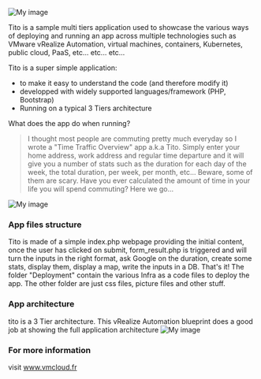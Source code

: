 <!--
#
# VMware Tito Application Sample
# Author Vincent Meoc  - vmeoc@vmware.com
#
# Copyright 2019 VMware, Inc. All rights reserved
#
# The BSD-2 license (the "License") set forth below applies to all parts of the
# Cloud-automation-samples Code project. You may not use this file except in compliance
# with the License.
#
# BSD-2 License
#
# Redistribution and use in source and binary forms, with or without
# modification, are permitted provided that the following conditions are met:
#
# Redistributions of source code must retain the above copyright notice, this
# list of conditions and the following disclaimer.
# 
# Redistributions in binary form must reproduce the above copyright notice,
# this list of conditions and the following disclaimer in the documentation
# and/or other materials provided with the distribution.
# 
# THIS SOFTWARE IS PROVIDED BY THE COPYRIGHT HOLDERS AND CONTRIBUTORS "AS IS"
# AND ANY EXPRESS OR IMPLIED WARRANTIES, INCLUDING, BUT NOT LIMITED TO, THE
# IMPLIED WARRANTIES OF MERCHANTABILITY AND FITNESS FOR A PARTICULAR PURPOSE
# ARE DISCLAIMED. IN NO EVENT SHALL THE COPYRIGHT HOLDER OR CONTRIBUTORS BE
# LIABLE FOR ANY DIRECT, INDIRECT, INCIDENTAL, SPECIAL, EXEMPLARY, OR
# CONSEQUENTIAL DAMAGES (INCLUDING, BUT NOT LIMITED TO, PROCUREMENT OF
# SUBSTITUTE GOODS OR SERVICES; LOSS OF USE, DATA, OR PROFITS; OR BUSINESS
# INTERRUPTION) HOWEVER CAUSED AND ON ANY THEORY OF LIABILITY, WHETHER IN
# CONTRACT, STRICT LIABILITY, OR TORT (INCLUDING NEGLIGENCE OR OTHERWISE)
# ARISING IN ANY WAY OUT OF THE USE OF THIS SOFTWARE, EVEN IF ADVISED OF THE
# POSSIBILITY OF SUCH DAMAGE.
#
-->
![My image](https://vmeoc.github.io/vmeoc/TitoRoad.png)

Tito is  a sample multi tiers application used to showcase the various ways of deploying and running an app across multiple technologies such as VMware vRealize Automation, virtual machines, containers, Kubernetes, public cloud, PaaS, etc... etc... etc...

Tito is a super simple application:
* to make it easy to understand the code (and therefore modify it)
* developped with widely supported languages/framework (PHP, Bootstrap) 
* Running on a typical 3 Tiers architecture

What does the app do when running? 

> I thought most people are commuting pretty much everyday so I wrote a "Time Traffic Overview" app a.k.a Tito.
>Simply enter your home address, work address and regular time departure and it will give you a number of stats such as the duration for each day of the week, the total duration, per week, per month, etc...
>Beware, some of them are scary. 
>Have you ever calculated the amount of time in your life you will spend commuting? Here we go...

![My image](https://vmeoc.github.io/vmeoc/Result.png)

### App files structure

Tito is made of a simple index.php webpage providing the initial content, once the user has clicked on submit, form_result.php is triggered and will turn the inputs in the right format, ask Google on the duration, create some stats, display them, display a map, write the inputs in a DB. That's it!
The folder "Deployment" contain the various Infra as a code files to deploy the app.
The other folder are just css files, picture files and other stuff.

### App architecture
tito is a 3 Tier architecture. This vRealize Automation blueprint does a good job at showing the full application architecture
![My image](https://vmeoc.github.io/vmeoc/vRABlueprint.png)


### For more information

visit www.vmcloud.fr
